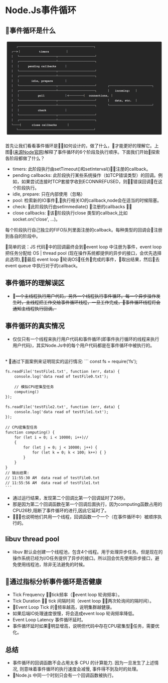 # Node.Js事件循环

## 事件循环是什么

![事件循环执行各阶段解析](./event_loop_phase.jpg)

首先让我们看看事件循环是如何设计的，做了什么，才能更好的理解它。上图([来源Node官网](https://nodejs.org/en/docs/guides/event-loop-timers-and-nexttick/))解释了事件循环的6个阶段及执行顺序。下面我们开始探索各阶段都做了什么？

* timers: 此阶段执行由setTimeout()和setInterval()注册的callback。
* pending callbacks: 此阶段执行某些系统操作（如TCP错误类型）的回调。例如，如果尝试连接时TCP套接字收到ECONNREFUSED，则错误回调在这个阶段执行。
* idle, prepare: 只在内部使用（忽略）
* pool:  检索新的IO事件,执行相关IO的callback,node会在适当的时候阻塞。
* check: 此阶段执行由setImmediate() 注册的callbacks 
* close callbacks: 该阶段执行close 类型的callback,比如 socket.on('close', ...)。

每个阶段执行自己独立的FIFO队列里面注册的callback。每种类型的回调会注册到各自的阶段中。

简单的说：JS 代码中的回调最终会到event loop 中注册为事件，event loop 把任务分配给 OS | thread pool (现在操作系统都提供的异步的接口，会优先选择此选项),最后 event loop 轮询OS任务完成的事件，取出结果，然后去event queue 中执行对于的callback。

## 事件循环的理解误区
* ~~一个主线程执行用户代码，另外一个线程执行事件循环。每一个异步操作发生时，主线程把工作交给事件循环线程，一旦工作完成，事件循环线程将会通知主线程执行回调。~~

## 事件循环的真实情况
* 仅仅只有一个线程来执行用户代码和事件循环(即事件执行循环的线程来执行用户代码)，其实Node.Js中的每个用户代码都是在事件循环中被执行的。
</br>
* 通过下面案例来证明现实的运行情况:
    ```
    const fs = require('fs');

    fs.readFile('testFile1.txt', function (err, data) {
        console.log('data read of testFile0.txt');

        // 模拟CPU密集型任务
        computing()
    });

    fs.readFile('testFile2.txt', function (err, data) {
        console.log('data read of testFile1.txt');
    });

    // CPU密集型任务
    function computing() {
        for (let i = 0; i < 10000; i++)//
        {
            for (let j = 0; j < 10000; j++) {
                for (let k = 0; k < 100; k++) { }
            }
        }
    }
    // 输出结果:
    // 11:55:30 AM  data read of testFile0.txt
    // 11:55:56 AM  data read of testFile1.txt
    ```
* 通过运行结果，发现第二个回调比第一个回调延时了26秒。
* 那是因为第二个回调函数在第一个回调后面执行，因为computing函数占用的CPU26秒,阻断了事件循环的进行,因此它延时了。
* 也说明他们共用一个线程，回调函数一个一个（在事件循环中）被顺序执行的。

## libuv thread pool
* libuv 默认会创建一个线程池，包含4个线程。用于处理异步任务。但是现在的操作系统已经为I/O任务提供了异步的接口。所以回会优先使用异步接口，避免使用线程池，除非无法避免的时候。 

## 通过指标分析事件循环是否健康
* Tick Frequency tick频率（event loop 轮询频率）。
* Tick Duration  tick 间隔时间（event loop 两次轮询间的隔时间）。
* Event Loop Tick 的频率越高，说明集群越健康。
* 如果后端IO处理速度很慢，将会造成event loop 轮询频率降低。
* Event Loop Latency 事件循环延时。
* 事件循环延时如果明显增高，说明但代码中存在CPU密集型任务，需要优化。

## 总结
* 事件循环的回调函数不会占用太多 CPU 的计算能力. 因为一旦发生了上述情况, 则意味着事件循环的执行速度会减慢, 事件得不到及时的处理。
* Node.js 中同一个时刻只会有一个回调函数被执行。

